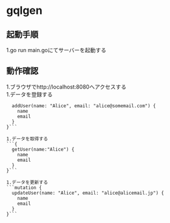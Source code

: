 # gqlgen

## 起動手順
1.go run main.goにてサーバーを起動する

## 動作確認

1.ブラウザでhttp://localhost:8080へアクセスする<br>
1.データを登録する
```mutation {
  addUser(name: "Alice", email: "alice@somemail.com") {
    name
    email
  }
}```

1.データを取得する
```{
  getUser(name:"Alice") {
    name
    email
  }
}```

1.データを更新する
```mutation {
  updateUser(name: "Alice", email: "alice@alicemail.jp") {
    name
    email
  }
}```
